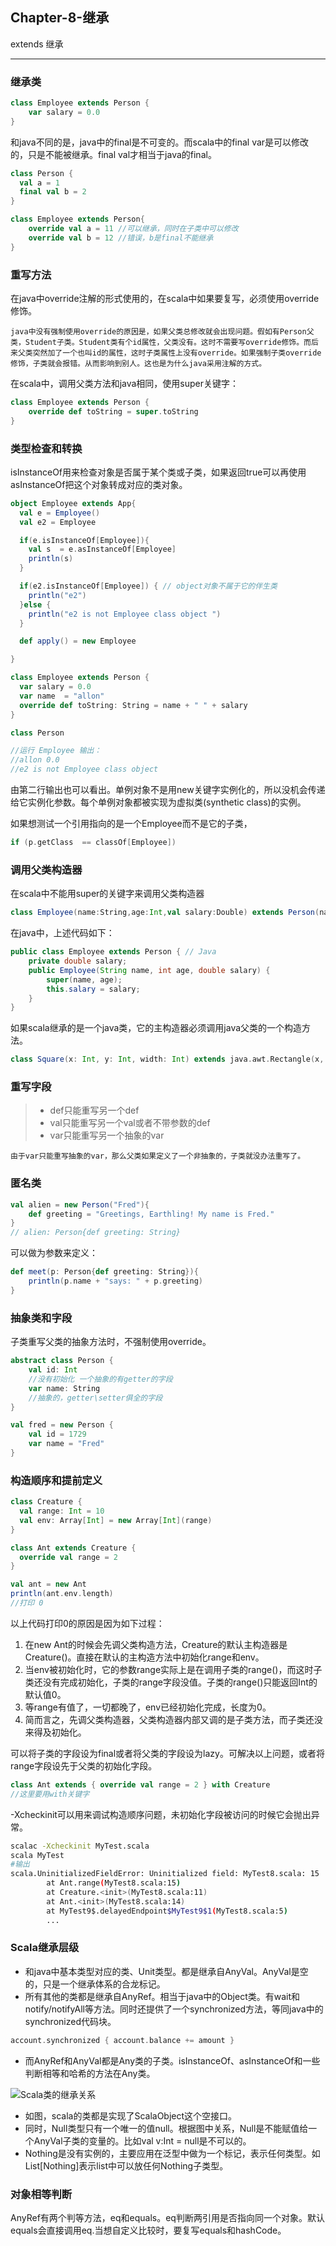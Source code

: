 ﻿## Chapter-8-继承

extends 继承

---

### 继承类
```scala
class Employee extends Person {
    var salary = 0.0
}
```
和java不同的是，java中的final是不可变的。而scala中的final var是可以修改的，只是不能被继承。final val才相当于java的final。
```scala
class Person {
  val a = 1
  final val b = 2
}

class Employee extends Person{
    override val a = 11 //可以继承，同时在子类中可以修改
    override val b = 12 //错误，b是final不能继承
}
```

### 重写方法
在java中override注解的形式使用的，在scala中如果要复写，必须使用override修饰。

    java中没有强制使用override的原因是，如果父类总修改就会出现问题。假如有Person父类，Student子类。Student类有个id属性，父类没有。这时不需要写override修饰。而后来父类突然加了一个也叫id的属性，这时子类属性上没有override。如果强制子类override修饰，子类就会报错。从而影响到别人。这也是为什么java采用注解的方式。
    
在scala中，调用父类方法和java相同，使用super关键字：
```scala
class Employee extends Person {
    override def toString = super.toString
}
```

### 类型检查和转换
isInstanceOf用来检查对象是否属于某个类或子类，如果返回true可以再使用asInstanceOf把这个对象转成对应的类对象。
```scala
object Employee extends App{
  val e = Employee()
  val e2 = Employee

  if(e.isInstanceOf[Employee]){
    val s  = e.asInstanceOf[Employee]
    println(s)
  }

  if(e2.isInstanceOf[Employee]) { // object对象不属于它的伴生类
    println("e2")
  }else {
    println("e2 is not Employee class object ")
  }

  def apply() = new Employee

}

class Employee extends Person {
  var salary = 0.0
  var name  = "allon"
  override def toString: String = name + " " + salary
}

class Person

//运行 Employee 输出：
//allon 0.0
//e2 is not Employee class object 
```
由第二行输出也可以看出。单例对象不是用new关键字实例化的，所以没机会传递给它实例化参数。每个单例对象都被实现为虚拟类(synthetic class)的实例。

如果想测试一个引用指向的是一个Employee而不是它的子类，
```scala
if (p.getClass  == classOf[Employee])
```

### 调用父类构造器
在scala中不能用super的关键字来调用父类构造器
```scala
class Employee(name:String,age:Int,val salary:Double) extends Person(name,age)
```
在java中，上述代码如下：
```java
public class Employee extends Person { // Java
    private double salary;
    public Employee(String name, int age, double salary) {
        super(name, age);
        this.salary = salary;
    }
}
```
如果scala继承的是一个java类，它的主构造器必须调用java父类的一个构造方法。
```scala
class Square(x: Int, y: Int, width: Int) extends java.awt.Rectangle(x, y, width, width)
```
### 重写字段

>* def只能重写另一个def
>* val只能重写另一个val或者不带参数的def
>* var只能重写另一个抽象的var

    由于var只能重写抽象的var，那么父类如果定义了一个非抽象的，子类就没办法重写了。
    
### 匿名类
```scala 
val alien = new Person("Fred"){
    def greeting = "Greetings, Earthling! My name is Fred."
}
// alien: Person{def greeting: String}
```
可以做为参数来定义：
```scala
def meet(p: Person{def greeting: String}){
    println(p.name + "says: " + p.greeting)
}
```

### 抽象类和字段
子类重写父类的抽象方法时，不强制使用override。
```scala
abstract class Person {
    val id: Int
    //没有初始化 一个抽象的有getter的字段
    var name: String
    //抽象的，getter\setter俱全的字段
}

val fred = new Person {
    val id = 1729
    var name = "Fred"
}
```

### 构造顺序和提前定义
```scala 
class Creature {
  val range: Int = 10
  val env: Array[Int] = new Array[Int](range)
}

class Ant extends Creature {
  override val range = 2
}

val ant = new Ant
println(ant.env.length)
//打印 0
```
以上代码打印0的原因是因为如下过程：
1. 在new Ant的时候会先调父类构造方法，Creature的默认主构造器是Creature()。直接在默认的主构造方法中初始化range和env。
2. 当env被初始化时，它的参数range实际上是在调用子类的range()，而这时子类还没有完成初始化，子类的range字段没值。子类的range()只能返回Int的默认值0。
3. 等range有值了，一切都晚了，env已经初始化完成，长度为0。
4. 简而言之，先调父类构造器，父类构造器内部又调的是子类方法，而子类还没来得及初始化。

可以将子类的字段设为final或者将父类的字段设为lazy。可解决以上问题，或者将range字段设先于父类的初始化字段。
```scala
class Ant extends { override val range = 2 } with Creature
//这里要用with关键字
```
-Xcheckinit可以用来调试构造顺序问题，未初始化字段被访问的时候它会抛出异常。
```bash
scalac -Xcheckinit MyTest.scala
scala MyTest
#输出
scala.UninitializedFieldError: Uninitialized field: MyTest8.scala: 15
        at Ant.range(MyTest8.scala:15)
        at Creature.<init>(MyTest8.scala:11)
        at Ant.<init>(MyTest8.scala:14)
        at MyTest9$.delayedEndpoint$MyTest9$1(MyTest8.scala:5)
        ...  
```

### Scala继承层级

* 和java中基本类型对应的类、Unit类型。都是继承自AnyVal。AnyVal是空的，只是一个继承体系的合龙标记。
* 所有其他的类都是继承自AnyRef。相当于java中的Object类。有wait和notify/notifyAll等方法。同时还提供了一个synchronized方法，等同java中的synchronized代码块。
```scala
account.synchronized { account.balance += amount }
```
* 而AnyRef和AnyVal都是Any类的子类。isInstanceOf、asInstanceOf和一些判断相等和哈希的方法在Any类。

![Scala类的继承关系](https://github.com/allonli/scala-impatient/raw/master/chapters/20151127111823.png)

* 如图，scala的类都是实现了ScalaObject这个空接口。
* 同时，Null类型只有一个唯一的值null。根据图中关系，Null是不能赋值给一个AnyVal子类的变量的。比如val v:Int = null是不可以的。
* Nothing是没有实例的，主要应用在泛型中做为一个标记，表示任何类型。如List[Nothing]表示list中可以放任何Nothing子类型。

### 对象相等判断
AnyRef有两个判等方法，eq和equals。eq判断两引用是否指向同一个对象。默认equals会直接调用eq.当想自定义比较时，要复写equals和hashCode。

